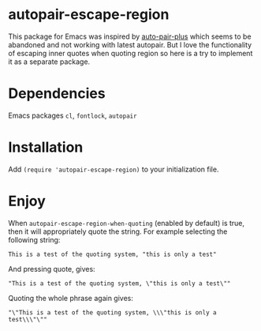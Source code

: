 autopair-escape-region
==============

This package for Emacs was inspired by [auto-pair-plus][] which seems
to be abandoned and not working with latest autopair. But I love the
functionality of escaping inner quotes when quoting region so here is
a try to implement it as a separate package. 

[auto-pair-plus]: https://github.com/emacsmirror/auto-pair-plus

Dependencies
==============

Emacs packages `cl`, `fontlock`, `autopair`

Installation
==============

Add `(require 'autopair-escape-region)` to your initialization file.

Enjoy
==============

When `autopair-escape-region-when-quoting` (enabled by default) is
true, then it will appropriately quote the string. For example
selecting the following string:

`This is a test of the quoting system, "this is only a test"`

And pressing quote, gives:

`"This is a test of the quoting system, \"this is only a test\""`

Quoting the whole phrase again gives:

`"\"This is a test of the quoting system, \\\"this is only a test\\\"\""`
